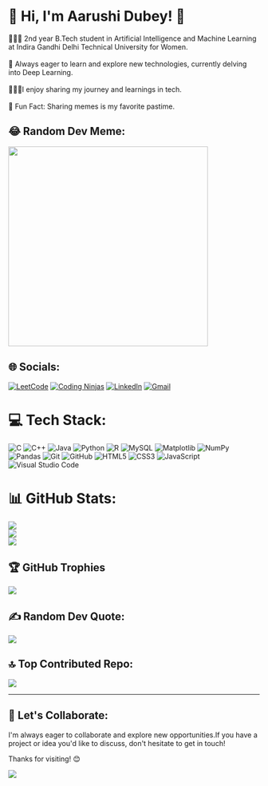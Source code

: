 # 👋 Hi, I'm Aarushi Dubey! 💫 
👩🏻‍🎓 2nd year B.Tech student in Artificial Intelligence and Machine Learning at Indira Gandhi Delhi Technical University for Women.<br><br>🌱 Always eager to learn and explore new technologies, currently delving into Deep Learning.<br><br>👩🏻‍💻I enjoy sharing my journey and learnings in tech.<br><br>
👻 Fun Fact: Sharing memes is my favorite pastime.

## 😂 Random Dev Meme:

<img src='https://memer-new.vercel.app/' style="height: 400px;"/>

## 🌐 Socials:

[![LeetCode](https://img.shields.io/badge/LeetCode-%23FFA116.svg?logo=leetcode&logoColor=white)](https://leetcode.com/u/aarushidubey1856/)
[![Coding Ninjas](https://img.shields.io/badge/Coding%20Ninjas-%23EF494D.svg?logo=codingninjas&logoColor=white)](https://www.naukri.com/code360/profile/aarusheeeh)
[![LinkedIn](https://img.shields.io/badge/LinkedIn-%230077B5.svg?logo=linkedin&logoColor=white)](https://www.linkedin.com/in/aarushi-dubey-529438201/)
[![Gmail](https://img.shields.io/badge/Gmail-%23E60023.svg?logo=Gmail&logoColor=white)](mailto:aarushidubey1856@gmail.com)


# 💻 Tech Stack:
![C](https://img.shields.io/badge/c-%2300599C.svg?style=for-the-badge&logo=c&logoColor=white) ![C++](https://img.shields.io/badge/c++-%2300599C.svg?style=for-the-badge&logo=c%2B%2B&logoColor=white) ![Java](https://img.shields.io/badge/java-%23ED8B00.svg?style=for-the-badge&logo=openjdk&logoColor=white) ![Python](https://img.shields.io/badge/python-3670A0?style=for-the-badge&logo=python&logoColor=ffdd54) ![R](https://img.shields.io/badge/r-%23276DC3.svg?style=for-the-badge&logo=r&logoColor=white)  ![MySQL](https://img.shields.io/badge/mysql-4479A1.svg?style=for-the-badge&logo=mysql&logoColor=white) ![Matplotlib](https://img.shields.io/badge/Matplotlib-%23ffffff.svg?style=for-the-badge&logo=Matplotlib&logoColor=black) ![NumPy](https://img.shields.io/badge/numpy-%23013243.svg?style=for-the-badge&logo=numpy&logoColor=white) ![Pandas](https://img.shields.io/badge/pandas-%23150458.svg?style=for-the-badge&logo=pandas&logoColor=white) ![Git](https://img.shields.io/badge/git-%23F05033.svg?style=for-the-badge&logo=git&logoColor=white) ![GitHub](https://img.shields.io/badge/github-%23121011.svg?style=for-the-badge&logo=github&logoColor=white) ![HTML5](https://img.shields.io/badge/html5-%23E34F26.svg?style=for-the-badge&logo=html5&logoColor=white) ![CSS3](https://img.shields.io/badge/css3-%231572B6.svg?style=for-the-badge&logo=css3&logoColor=white) ![JavaScript](https://img.shields.io/badge/javascript-%23323330.svg?style=for-the-badge&logo=javascript&logoColor=%23F7DF1E) ![Visual Studio Code](https://img.shields.io/badge/VS%20Code-007ACC.svg?style=for-the-badge&logo=visual-studio-code&logoColor=white)

# 📊 GitHub Stats:
![](https://github-readme-stats.vercel.app/api?username=aarusheeeh&theme=radical&hide_border=false&include_all_commits=false&count_private=false)<br/>
![](https://github-readme-streak-stats.herokuapp.com/?user=aarusheeeh&theme=radical&hide_border=false)<br/>
![](https://github-readme-stats.vercel.app/api/top-langs/?username=aarusheeeh&theme=radical&hide_border=false&include_all_commits=false&count_private=false&layout=compact)

## 🏆 GitHub Trophies
![](https://github-profile-trophy.vercel.app/?username=aarusheeeh&theme=radical&no-frame=false&no-bg=true&margin-w=4)

## ✍️ Random Dev Quote:

![](https://quotes-github-readme.vercel.app/api?type=vetical&theme=radical)

## 🔝 Top Contributed Repo:

![](https://github-contributor-stats.vercel.app/api?username=aarusheeeh&limit=5&theme=radical&combine_all_yearly_contributions=true)

---
## 🤝 Let's Collaborate:
I'm always eager to collaborate and explore new opportunities.If you have a project or idea you'd like to discuss, don't hesitate to get in touch!

Thanks for visiting! 😊

[![](https://visitcount.itsvg.in/api?id=aarusheeeh&label=Profile%20Views&color=6&icon=5&pretty=true)](https://visitcount.itsvg.in)

<!-- Proudly created with GPRM ( https://gprm.itsvg.in ) -->
